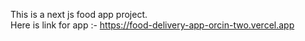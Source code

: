 This is a next js food app project.
<br/>
Here is link for app :- https://food-delivery-app-orcin-two.vercel.app
